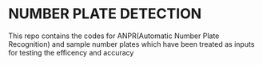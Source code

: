 # NUMBER PLATE DETECTION
This repo contains the codes for ANPR(Automatic Number Plate Recognition) and sample number plates which have been treated as inputs for testing the efficency and accuracy 

